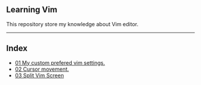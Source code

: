 ## Learning Vim
This repository store my knowledge about Vim editor.

---
## Index
* [01 My custom prefered vim settings.](/01%20MJVimProfile.md)
* [02 Cursor movement.](/02%20Cursor%20movement.md)
* [03 Split Vim Screen](/03%20Split%20Screen.md)
